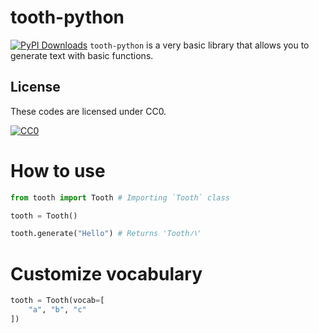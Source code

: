 # tooth-python
[![PyPI Downloads](https://static.pepy.tech/personalized-badge/tooth-python?period=total&units=INTERNATIONAL_SYSTEM&left_color=BLACK&right_color=GREEN&left_text=downloads)](https://pepy.tech/projects/tooth-python)
`tooth-python` is a very basic library that allows you to generate text with basic functions.

## License

These codes are licensed under CC0.

[![CC0](http://i.creativecommons.org/p/zero/1.0/88x31.png "CC0")](http://creativecommons.org/publicdomain/zero/1.0/deed.ja)

# How to use
```python
from tooth import Tooth # Importing `Tooth` class

tooth = Tooth()

tooth.generate("Hello") # Returns 'Toothハ'
```

# Customize vocabulary
```python
tooth = Tooth(vocab=[
    "a", "b", "c"
])
```